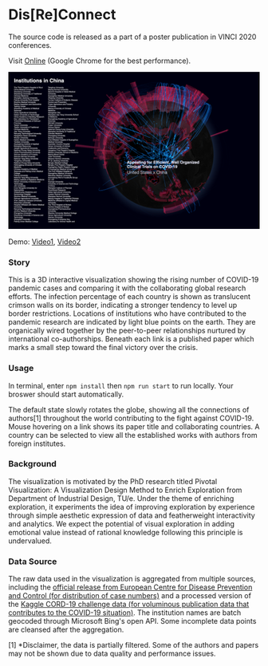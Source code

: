 # Dis\[Re\]Connect

The source code is released as a part of a poster publication in VINCI 2020 conferences.

Visit [Online](http://exhibition.wei.ski/dis-re-connect) (Google Chrome for the best performance).

![Preview](public/static/China_US_paper.png)

Demo: [Video1](https://www.youtube.com/watch?v=Glei5vPQOwA),
[Video2](https://www.youtube.com/watch?v=gfUw4OkkDTE)

### Story
This is a 3D interactive visualization showing the rising number of COVID-19 pandemic cases and comparing it with the collaborating global research efforts. The infection percentage of each country is shown as translucent crimson walls on its border, indicating a stronger tendency to level up border restrictions. Locations of institutions who have contributed to the pandemic research are indicated by light blue points on the earth. They are organically wired together by the peer-to-peer relationships nurtured by international co-authorships. Beneath each link is a published paper which marks a small step toward the final victory over the crisis.

### Usage

In terminal, enter `npm install` then `npm run start` to run locally. Your broswer should start automatically.

The default state slowly rotates the globe, showing all the connections of authors[1] throughout the world contributing to the fight against COVID-19. Mouse hovering on a link shows its paper title and collaborating countries. A country can be selected to view all the established works with authors from foreign institutes.

### Background
The visualization is motivated by the PhD research titled Pivotal Visualization: A Visualization Design Method to Enrich Exploration from Department of Industrial Design, TU/e. Under the theme of enriching exploration, it experiments the idea of improving exploration by experience through simple aesthetic expression of data and featherweight interactivity and analytics. We expect the potential of visual exploration in adding emotional value instead of rational knowledge following this principle is undervalued.

### Data Source
The raw data used in the visualization is aggregated from multiple sources, including the [official release from European Centre for Disease Prevention and Control (for distribution of case numbers)](https://www.ecdc.europa.eu/en/publications-data/download-todays-data-geographic-distribution-covid-19-cases-worldwide) and a processed version of the [Kaggle CORD-19 challenge data (for voluminous publication data that contributes to the COVID-19 situation)](https://www.kaggle.com/pgromano/cord19-paper-and-author-extract/metadata). The institution names are batch geocoded through Microsoft Bing's open API. Some incomplete data points are cleansed after the aggregation.

[1] *Disclaimer, the data is partially filtered. Some of the authors and papers may not be shown due to data quality and performance issues.
